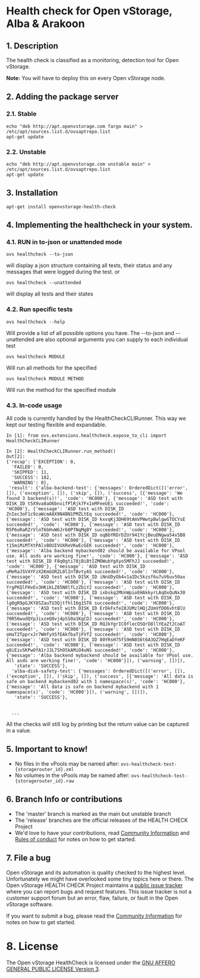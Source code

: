 # Health check for Open vStorage, Alba & Arakoon

## 1. Description

The health check is classified as a monitoring, detection tool for Open vStorage.

**Note:** You will have to deploy this on every Open vStorage node.

## 2. Adding the package server
### 2.1. Stable
```
echo "deb http://apt.openvstorage.com fargo main" > /etc/apt/sources.list.d/ovsaptrepo.list
apt-get update
```

### 2.2. Unstable
```
echo "deb http://apt.openvstorage.com unstable main" > /etc/apt/sources.list.d/ovsaptrepo.list
apt-get update
```

## 3. Installation
```
apt-get install openvstorage-health-check
```
 
## 4. Implementing the healthcheck in your system. 

### 4.1. RUN in to-json or unattended mode

```
ovs healthcheck --to-json
```
will display a json structure containing all tests, their status and any messages that were logged during the test.
or 

```
ovs healthcheck --unattended
```
will display all tests and their states
### 4.2. Run specific tests
```
ovs healthcheck --help
```
Will provide a list of all possible options you have. The --to-json and --unattended are also optional arguments you can supply to each individual test

```
ovs healthcheck MODULE
```
Will run all methods for the specified

```
ovs healthcheck MODULE METHOD
```
Will run the method for the specified module
### 4.3. In-code usage

All code is currently handled by the HealthCheckCLIRunner. This way we kept our testing flexible and expandable.
```
In [1]: from ovs.extensions.healthcheck.expose_to_cli import HealthCheckCLIRunner

In [2]: HealthCheckCLIRunner.run_method()
Out[2]: 
{'recap': {'EXCEPTION': 0,
  'FAILED': 0,
  'SKIPPED': 11,
  'SUCCESS': 182,
  'WARNING': 0},
 'result': {'alba-backend-test': {'messages': OrderedDict([('error', []), ('exception', []), ('skip', []), ('success', [{'message': 'We found 3 backend(s)!', 'code': 'HC000'}, {'message': 'ASD test with DISK_ID t5X9va8aO6bnxifPlRjk7FxIeMFeeUEi succeeded!', 'code': 'HC000'}, {'message': 'ASD test with DISK_ID ZnIec3oF1c9zaWcmA8X9N4BN1PMZLtEq succeeded!', 'code': 'HC000'}, {'message': 'ASD test with DISK_ID kxvqKj3DH69tAmVPWwtpBwlgwGTOCYsE succeeded!', 'code': 'HC000'}, {'message': 'ASD test with DISK_ID R5P6oRaRZrVlnT6bHvW6Jr60PTNqMgBY succeeded!', 'code': 'HC000'}, {'message': 'ASD test with DISK_ID oqBbYRDrDZUr941YcjBeuDNgwa54x5B8 succeeded!', 'code': 'HC000'}, {'message': 'ASD test with DISK_ID t15miMiMTXtPAlvBOUIVUXReVKwEcGEK succeeded!', 'code': 'HC000'}, {'message': 'Alba backend mybackend02 should be available for VPool use. All asds are working fine!', 'code': 'HC000'}, {'message': 'ASD test with DISK_ID F8q0gti78jBiBtIZMOWubYgXyo5MFhJJ succeeded!', 'code': 'HC000'}, {'message': 'ASD test with DISK_ID uMeRaJSV4YFzX2KmGGRZL0lInTBvtyAS succeeded!', 'code': 'HC000'}, {'message': 'ASD test with DISK_ID iNnUDyOb4v1aIDc5kzsf6u7uV6uv50ax succeeded!', 'code': 'HC000'}, {'message': 'ASD test with DISK_ID YrgPKQlFHvEv3HKikLZ85N0lfLzZbiY2 succeeded!', 'code': 'HC000'}, {'message': 'ASD test with DISK_ID ixbskq2MUnWpioEHAkkyrLAqOxQuNx30 succeeded!', 'code': 'HC000'}, {'message': 'ASD test with DISK_ID lg0gR9pGJKY8SZauTU3QjtfhlI6g1ST6 succeeded!', 'code': 'HC000'}, {'message': 'ASD test with DISK_ID ErDkFxfe28JUMzlHQjZUmVfDO6vhtBlU succeeded!', 'code': 'HC000'}, {'message': 'ASD test with DISK_ID 70R56wudQYpJixzeQ0vj4pSS0a1KgCDJ succeeded!', 'code': 'HC000'}, {'message': 'ASD test with DISK_ID RQJkYgrICOflecO5QrD8llYEaZt2CoAT succeeded!', 'code': 'HC000'}, {'message': 'ASD test with DISK_ID oHaT2TpprxJr7WHfyXSfEAkfbaTjFVfZ succeeded!', 'code': 'HC000'}, {'message': 'ASD test with DISK_ID 80YRsH75fS9mN8S6t6A3QZ7HqEaDYeKF succeeded!', 'code': 'HC000'}, {'message': 'ASD test with DISK_ID q8iEivSKPwOfA1rJJL7ShOSkAMiO4uNS succeeded!', 'code': 'HC000'}, {'message': 'Alba backend mybackend should be available for VPool use. All asds are working fine!', 'code': 'HC000'}]), ('warning', [])]),
   'state': 'SUCCESS'},
  'alba-disk-safety-test': {'messages': OrderedDict([('error', []), ('exception', []), ('skip', []), ('success', [{'message': 'All data is safe on backend mybackend02 with 1 namespace(s)', 'code': 'HC000'}, {'message': 'All data is safe on backend mybackend with 1 namespace(s)', 'code': 'HC000'}]), ('warning', [])]),
   'state': 'SUCCESS'},


  ...
```
All the checks will still log by printing but the return value can be captured in a value.

## 5. Important to know!
* No files in the vPools may be named after: `ovs-healthcheck-test-{storagerouter_id}.xml`
* No volumes in the vPools may be named after: `ovs-healthcheck-test-{storagerouter_id}.raw`

## 6. Branch Info or contributions
* The 'master' branch is marked as the main but unstable branch
* The 'release' branches are the official releases of the HEALTH CHECK Project
* We'd love to have your contributions, read [Community Information](CONTRIBUTION.md) and [Rules of conduct](RULES.md) for notes on how to get started.

## 7. File a bug
Open vStorage and its automation is quality checked to the highest level.
Unfortunately we might have overlooked some tiny topics here or there.
The Open vStorage HEALTH CHECK Project maintains a [public issue tracker](https://github.com/openvstorage/openvstorage-health-check/issues)
where you can report bugs and request features.
This issue tracker is not a customer support forum but an error, flaw, failure, or fault in the Open vStorage software.

If you want to submit a bug, please read the [Community Information](CONTRIBUTION.md) for notes on how to get started.

# 8. License
The Open vStorage HealthCheck is licensed under the [GNU AFFERO GENERAL PUBLIC LICENSE Version 3](https://www.gnu.org/licenses/agpl.html).

